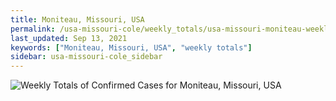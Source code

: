 ```yaml
---
title: Moniteau, Missouri, USA
permalink: /usa-missouri-cole/weekly_totals/usa-missouri-moniteau-weekly_totals.html
last_updated: Sep 13, 2021
keywords: ["Moniteau, Missouri, USA", "weekly totals"]
sidebar: usa-missouri-cole_sidebar
---
```


![Weekly Totals of Confirmed Cases for Moniteau, Missouri, USA](/covid_tracker/images/graphs/usa-missouri-moniteau-weekly_totals_graph.png)
